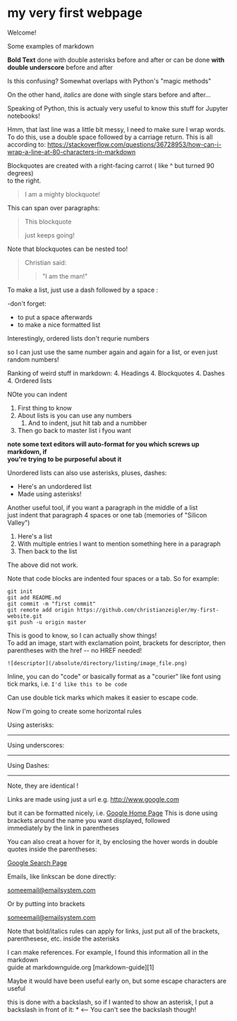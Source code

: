 # my very first webpage

Welcome! 


Some examples of markdown

**Bold Text** done with double asterisks before and after 
or can be done __with double underscore__ before and after 

Is this confusing? Somewhat overlaps with Python's "magic methods" 

On the other hand, *italics* are done with single stars before and after...

Speaking of Python, this is actualy very useful to know this stuff for Jupyter notebooks! 

Hmm, that last line was a little bit messy, I need to make sure I wrap words.  
To do this, use a double space followed by a carriage return. This is all   
according to: https://stackoverflow.com/questions/36728953/how-can-i-wrap-a-line-at-80-characters-in-markdown

Blockquotes are created with a right-facing carrot ( like ^ but turned 90 degrees)  
to the right. 

> I am a mighty blockquote! 

This can span over paragraphs: 

> This blockquote
> 
> just keeps going! 

Note that blockquotes can be nested too! 

> Christian said: 
>> "I am the man!" 

To make a list, just use a dash followed by a space : 

-don't forget: 
- to put a space afterwards
- to make a nice formatted list 

Interestingly, ordered lists don't requrie numbers

so I can just use the same number again and again for a list, or even just  
random numbers! 

Ranking of weird stuff in markdown: 
4. Headings
4. Blockquotes
4. Dashes
4. Ordered lists

NOte you can indent

1. First thing to know
2. About lists is you can use any numbers
    1. And to indent, jsut hit tab and a numbber
2. Then go back to master list i fyou want

**note some text editors will auto-format for you which screws up markdown, if  
you're trying to be purposeful about it**

Unordered lists can also use asterisks, pluses, dashes: 

* Here's an undordered list
* Made using asterisks!

Another useful tool, if you want a paragraph in the middle of a list  
just indent that paragraph 4 spaces or one tab (memories of "Silicon Valley")

1. Here's a list
2. With multiple entries
    I want to mention something here in a paragraph 
3. Then back to the list 

The above did not work. 

Note that code blocks are indented four spaces or a tab. So for example: 

    git init
    git add README.md
    git commit -m "first commit"
    git remote add origin https://github.com/christianzeigler/my-first-website.git
    git push -u origin master

This is good to know, so I can actually show things!  
To add an image, start with exclamation point, brackets for descriptor, then  
parentheses with the href -- no HREF needed! 

    ![descriptor](/absolute/directory/listing/image_file.png)

Inline, you can do "code" or basically format as a "courier" like font using  
tick marks, i.e. `I'd like this to be code`

Can use double tick marks which makes it easier to escape code. 

Now I'm going to create some horizontal rules

Using asterisks: 

***

Using underscores: 

____

Using Dashes: 

----

Note, they are identical ! 

Links are made using just a url e.g. http://www.google.com

but it can be formatted nicely, i.e. [Google Home Page](http://www.google.com)
This is done using brackets around the name you want displayed, followed  
immediately by the link in parentheses

You can also creat a hover for it, by enclosing the hover words in double quotes 
inside the parentheses: 

[Google Search Page](http://www.google.com, "Bing is just some guy in a room Googling as best he can.")

Emails, like linkscan be done directly: 

someemail@emailsystem.com

Or by putting into brackets

<someemail@emailsystem.com> 

Note that bold/italics rules can apply for links, just put all of the brackets, 
parenthesese, etc. inside the asterisks 

I can make references. For example, I found this information all in the markdown  
guide at markdownguide.org [markdown-guide][1]

[markdown-guide]:https://www.markdownguide.org/basic-syntax/


Maybe it would have been useful early on, but some escape characters are useful

this is done with a backslash, so if I wanted to show an asterisk, I put a backslash
in front of it: \* <-- You can't see the backslash though! 

